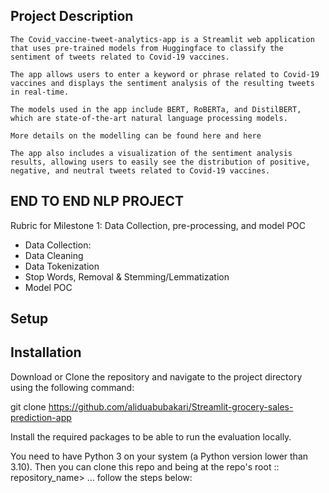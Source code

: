 


## Project Description

    The Covid_vaccine-tweet-analytics-app is a Streamlit web application that uses pre-trained models from Huggingface to classify the sentiment of tweets related to Covid-19 vaccines.

    The app allows users to enter a keyword or phrase related to Covid-19 vaccines and displays the sentiment analysis of the resulting tweets in real-time.

    The models used in the app include BERT, RoBERTa, and DistilBERT, which are state-of-the-art natural language processing models.

    More details on the modelling can be found here and here

    The app also includes a visualization of the sentiment analysis results, allowing users to easily see the distribution of positive, negative, and neutral tweets related to Covid-19 vaccines.

## END TO END NLP PROJECT

Rubric for Milestone 1: Data Collection, pre-processing, and model POC
- Data Collection: 
- Data Cleaning 
- Data Tokenization
- Stop Words, Removal & Stemming/Lemmatization
- Model POC


## Setup
## Installation

Download or Clone the repository and navigate to the project directory using the following command:

git clone https://github.com/aliduabubakari/Streamlit-grocery-sales-prediction-app

Install the required packages to be able to run the evaluation locally.

You need to have Python 3 on your system (a Python version lower than 3.10). Then you can clone this repo and being at the repo's root :: repository_name> ... follow the steps below:
